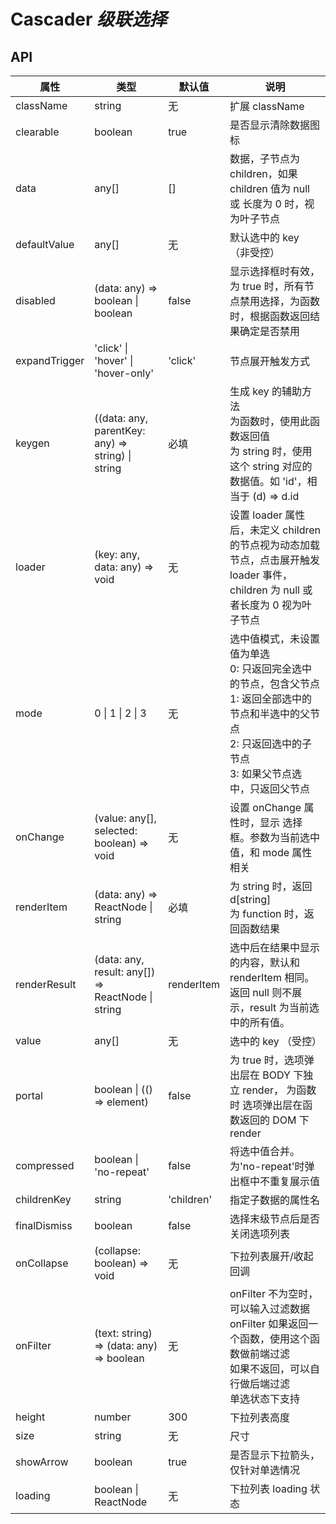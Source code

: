 # Cascader _级联选择_

<example />

## API

| 属性          | 类型                                              | 默认值     | 说明                                                                                                                                                                           |
| ------------- | ------------------------------------------------- | ---------- | ------------------------------------------------------------------------------------------------------------------------------------------------------------------------------ |
| className     | string                                            | 无         | 扩展 className                                                                                                                                                                 |
| clearable     | boolean                                           | true       | 是否显示清除数据图标                                                                                                                                                           |
| data          | any[]                                             | []         | 数据，子节点为 children，如果 children 值为 null 或 长度为 0 时，视为叶子节点                                                                                                  |
| defaultValue  | any[]                                             | 无         | 默认选中的 key （非受控）                                                                                                                                                      |
| disabled      | (data: any) => boolean \| boolean                 | false      | 显示选择框时有效，为 true 时，所有节点禁用选择，为函数时，根据函数返回结果确定是否禁用                                                                                         |
| expandTrigger | 'click' \| 'hover' \| 'hover-only'                | 'click'    | 节点展开触发方式                                                                                                                                                               |
| keygen        | ((data: any, parentKey: any) => string) \| string | 必填       | 生成 key 的辅助方法<br />为函数时，使用此函数返回值<br />为 string 时，使用这个 string 对应的数据值。如 'id'，相当于 (d) => d.id                                               |
| loader        | (key: any, data: any) => void                     | 无         | 设置 loader 属性后，未定义 children 的节点视为动态加载节点，点击展开触发 loader 事件，children 为 null 或者长度为 0 视为叶子节点                                               |
| mode          | 0 \| 1 \| 2 \| 3                                  | 无         | 选中值模式，未设置值为单选<br />0: 只返回完全选中的节点，包含父节点<br />1: 返回全部选中的节点和半选中的父节点<br />2: 只返回选中的子节点<br />3: 如果父节点选中，只返回父节点 |
| onChange      | (value: any[], selected: boolean) => void         | 无         | 设置 onChange 属性时，显示 选择框。参数为当前选中值，和 mode 属性相关                                                                                                          |
| renderItem    | (data: any) => ReactNode \| string                | 必填       | 为 string 时，返回 d\[string]<br />为 function 时，返回函数结果                                                                                                                |
| renderResult  | (data: any, result: any[]) => ReactNode \| string | renderItem | 选中后在结果中显示的内容，默认和 renderItem 相同。返回 null 则不展示，result 为当前选中的所有值。                                                                              |
| value         | any[]                                             | 无         | 选中的 key （受控）                                                                                                                                                            |
| portal        | boolean \| (() => element)                        | false      | 为 true 时，选项弹出层在 BODY 下独立 render， 为函数时 选项弹出层在函数返回的 DOM 下 render                                                                                    |
| compressed    | boolean \| 'no-repeat'                            | false      | 将选中值合并。为'no-repeat'时弹出框中不重复展示值                                                                                                                              |
| childrenKey   | string                                            | 'children' | 指定子数据的属性名                                                                                                                                                             |
| finalDismiss  | boolean                                           | false      | 选择末级节点后是否关闭选项列表                                                                                                                                                 |
| onCollapse    | (collapse: boolean) => void                       | 无         | 下拉列表展开/收起回调                                                                                                                                                          |
| onFilter      | (text: string) => (data: any) => boolean          | 无         | onFilter 不为空时，可以输入过滤数据<br />onFilter 如果返回一个函数，使用这个函数做前端过滤<br />如果不返回，可以自行做后端过滤<br />单选状态下支持                             |
| height        | number                                            | 300        | 下拉列表高度                                                                                                                                                                   |
| size          | string                                            | 无         | 尺寸                                                                                                                                                                           |
| showArrow     | boolean                                           | true       | 是否显示下拉箭头，仅针对单选情况                                                                                                                                               |
| loading       | boolean \| ReactNode                              | 无         | 下拉列表 loading 状态                                                                                                                                                          |
